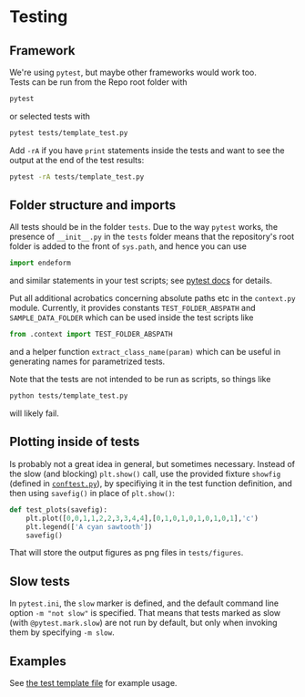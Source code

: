 # Testing
## Framework
We're using `pytest`, but maybe other frameworks would work too.  
Tests can be run from the Repo root folder with 

```bash
pytest
```

or selected tests with

```bash
pytest tests/template_test.py
```

Add `-rA` if you have `print` statements inside the tests and want to see the output at the end of the test results:

```bash
pytest -rA tests/template_test.py
```

## Folder structure and imports
All tests should be in the folder `tests`. Due to the way `pytest` works, the presence of `__init__.py` in the `tests` folder means that the repository's root folder is added to the front of `sys.path`, and hence you can use

```python
import endeform
```

and similar statements in your test scripts; see [pytest docs](https://docs.pytest.org/en/stable/pythonpath.html#import-modes) for details.

Put all additional acrobatics concerning absolute paths etc in the `context.py` module. Currently, it provides constants `TEST_FOLDER_ABSPATH` and `SAMPLE_DATA_FOLDER` which can be used inside the test scripts like

```python
from .context import TEST_FOLDER_ABSPATH
```

and a helper function `extract_class_name(param)` which can be useful in generating names for parametrized tests.

Note that the tests are not intended to be run as scripts, so things like

```bash
python tests/template_test.py
```
will likely fail.

## Plotting inside of tests
Is probably not a great idea in general, but sometimes necessary. Instead of the slow (and blocking) `plt.show()` call, use the provided fixture `showfig` (defined in [`conftest.py`](conftest.py)),  by specifiying it in the test function definition, and then using `savefig()` in place of `plt.show()`:

```python
def test_plots(savefig):
    plt.plot([0,0,1,1,2,2,3,3,4,4],[0,1,0,1,0,1,0,1,0,1],'c')
    plt.legend(['A cyan sawtooth'])
    savefig()
```

That will store the output figures as png files in `tests/figures`.

## Slow tests
In `pytest.ini`, the `slow` marker is defined, and the default command line option `-m "not slow"` is specified. That means that 
tests marked as slow (with `@pytest.mark.slow`) are not run by default, but only when invoking them by specifying `-m slow`.

## Examples
See [the test template file](test_template.py) for example usage.

